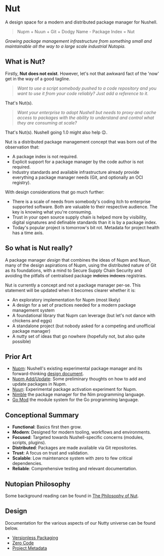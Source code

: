 # Nut

A design space for a modern and distributed package manager for Nushell.

> Nupm + Nuun + Git + Dodgy Name - Package Index = Nut

*Growing package management infrastructure from something small and maintainable all the way to a large scale industrial Nutopia.*


## What is Nut?

Firstly, **Nut does not exist**. However, let's not that awkward fact of the 'now' get in the way of a good tagline.

> *Want to use a script somebody pushed to a code repository and you want to use it from your code reliably? Just add a reference to it.*

That's Nut(s).

> *Want your enterprise to adopt Nushell but needs to proxy and cache access to packages with the ability to understand and control what they are consuming at scale?*

That's Nut(s). Nushell going 1.0 might also help 😉.

Nut is a distributed package management concept that was born out of the observation that:

- A package index is not required. 
- Explicit support for a package manager by the code author is not required.
- Industry standards and available infrastructure already provide everything a package manager needs (Git, and optionally an OCI registry).

With design considerations that go much further:
- There is a scale of needs from somebody's coding itch to enterprise supported software. Both are valuable to their respective audience. The key is knowing what you're consuming.
- Trust in your open source supply chain is helped more by visibility, digital signatures and definable standards than it is by a package index.
- Today's popular project is tomorrow's bit rot. Metadata for project health has a time axis.


## So what is Nut really?

A package manager *design* that combines the ideas of Nupm and Nuun, many of the design aspirations of Nupm, using the distributed nature of Git as its foundations, with a mind to Secure Supply Chain Security and avoiding the pitfalls of centralised package ~~indicies~~ ~~indexes~~ registries.

Nut is currently a concept and not a package manager per-se. This statement will be updated when it becomes clearer whether it is:
- An exploratory implementation for Nupm (most likely)
- A design for a set of practices needed for a modern package management system
- A foundational library that Nupm can leverage (but let's not dance with chickens and eggs)
- A standalone project (but nobody asked for a competing and unofficial package manager)
- A nutty set of ideas that go nowhere (hopefully not, but also quite possible)


## Prior Art

- [Nupm](https://github.com/nushell/nupm): Nushell's existing experimental package manager and its forward-thinking [design document](https://github.com/nushell/nupm/blob/main/docs/design/README.md).
- [Nupm Add/Update](https://github.com/nushell/nupm/issues/115): Some preliminary thoughts on how to add and update packages in Nupm.
- [Nuun](https://github.com/kubouch/nuun): Experimental package activation experiment for Nupm.
- [Nimble](https://nim-lang.github.io/nimble) the package manager for the Nim programming language.
- [Go Mod](https://go.dev/ref/mod) the module system for the Go programming language.


## Conceptional Summary

- **Functional**: Basics first then grow.
- **Modern**: Designed for modern tooling, workflows and environments.
- **Focused**: Targeted towards Nushell-specific concerns (modules, scripts, plugins).
- **Distributed**: Packages are made available via Git repositories.
- **Trust**: A focus on trust and validation.
- **Scalable**: Low maintenance system with zero to few critical dependencies.
- **Reliable**: Comprehensive testing and relevant documentation.


## Nutopian Philosophy

Some background reading can be found in [The Philosophy of Nut](PHILOSOPHY.md).


## Design

Documentation for the various aspects of our Nutty universe can be found below.

- [Versionless Packaging](design/versionless-packaging.md)
- [Zero Code](design/zero-code.md)
- [Project Metadata](design/project-metadata.md)
